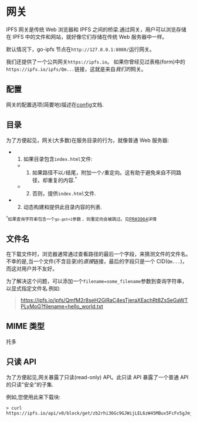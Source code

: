 # 网关

IPFS 网关是传统 Web 浏览器和 IPFS 之间的桥梁.通过网关，用户可以浏览存储在 IPFS 中的文件和网站，就好像它们存储在传统 Web 服务器中一样。

默认情况下，go-ipfs 节点在`http://127.0.0.1:8080/`运行网关。

我们还提供了一个公共网关`https://ipfs.io`。 如果你曾经见过表格(form)中的`https://ipfs.io/ipfs/Qm...`链接，这就是来自*我们的*网关。

## 配置

网关的配置选项(简要地)描述在[config](https://github.com/chinanf-boy/go-ipfs-zh/blob/master/docs/config.zh.md#网关)文档.

## 目录

为了方便起见，网关(大多数)在服务目录的行为，就像普通 Web 服务器:

- 1.  如果目录包含`index.html`文件:

  - 1.  如果路径不以`/`结尾，附加一个`/`重定向。这有助于避免来自不同路径，却重复的内容.<sup>&dagger;</sup>
  - 2. 否则，提供`index.html`文件.

- 2. 动态构建和提供此目录内容的列表.

<sub><sup>&dagger;</sup>如果查询字符串包含一个`go-get=1`参数 ，则重定向会被跳过。见[PR#3964](https://github.com/ipfs/go-ipfs/pull/3963)详情</sub>

## 文件名

在下载文件时，浏览器通常通过查看路径的最后一个字段，来猜测文件的文件名。不幸的是,当一个文件(不含目录)的*直接*链接，最后的字段只是一个 CID(`Qm...`)，而这对用户并不友好。

为了解决这个问题，可以添加一个`filename=some_filename`参数到查询字符串，以显式指定文件名.例如:

> <https://ipfs.io/ipfs/QmfM2r8seH2GiRaC4esTjeraXEachRt8ZsSeGaWTPLyMoG?filename=hello_world.txt>

## MIME 类型

托多

## 只读 API

为了方便起见,网关暴露了只读(read-only) API。此只读 API 暴露了一个普通 API 的只读"安全"的子集.

例如,您使用此来下载块:

```
> curl https://ipfs.io/api/v0/block/get/zb2rhi36Gc9GJWijLEL6zW45MBux5FcFv5gJmjXA7VAMozEXY
```
